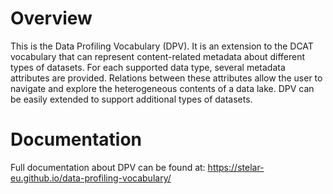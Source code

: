 # Overview
This is the Data Profiling Vocabulary (DPV). It is an extension to the DCAT vocabulary that can represent content-related metadata about different types of datasets. For each supported data type, several metadata attributes are provided. Relations between these attributes allow the user to navigate and explore the heterogeneous contents of a data lake. DPV can be easily extended to support additional types of datasets.

# Documentation
Full documentation about DPV can be found at: https://stelar-eu.github.io/data-profiling-vocabulary/
